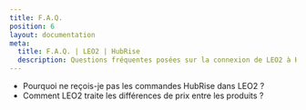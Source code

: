 ```yaml
---
title: F.A.Q.
position: 6
layout: documentation
meta:
  title: F.A.Q. | LEO2 | HubRise
  description: Questions fréquentes posées sur la connexion de LEO2 à HubRise. Connectez vos applications à HubRise avec facilité et synchronisez vos données.
---
```


- <Link to="/apps/carre-pos/faqs/commandes-non-recues">Pourquoi ne reçois-je pas les commandes HubRise dans LEO2 ?</Link>
- <Link to="/apps/carre-pos/faqs/prix-differents-produits">Comment LEO2 traite les différences de prix entre les produits ?</Link>